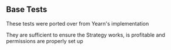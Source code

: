 ## Base Tests

These tests were ported over from Yearn's implementation

They are sufficient to ensure the Strategy works, is profitable and permissions are properly set up